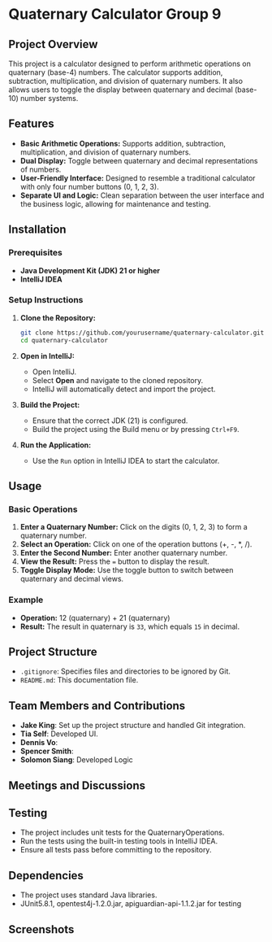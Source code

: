 # Quaternary Calculator Group 9

## Project Overview
This project is a calculator designed to perform arithmetic operations on quaternary (base-4) numbers. The calculator supports addition, subtraction, multiplication, and division of quaternary numbers. It also allows users to toggle the display between quaternary and decimal (base-10) number systems.

## Features
- **Basic Arithmetic Operations:** Supports addition, subtraction, multiplication, and division of quaternary numbers.
- **Dual Display:** Toggle between quaternary and decimal representations of numbers.
- **User-Friendly Interface:** Designed to resemble a traditional calculator with only four number buttons (0, 1, 2, 3).
- **Separate UI and Logic:** Clean separation between the user interface and the business logic, allowing for maintenance and testing.

## Installation
### Prerequisites
- **Java Development Kit (JDK) 21 or higher**
- **IntelliJ IDEA**

### Setup Instructions
1. **Clone the Repository:**
   ```bash
   git clone https://github.com/yourusername/quaternary-calculator.git
   cd quaternary-calculator
   ```

2. **Open in IntelliJ:**
    - Open IntelliJ.
    - Select **Open** and navigate to the cloned repository.
    - IntelliJ will automatically detect and import the project.

3. **Build the Project:**
    - Ensure that the correct JDK (21) is configured.
    - Build the project using the Build menu or by pressing `Ctrl+F9`.

4. **Run the Application:**
    - Use the `Run` option in IntelliJ IDEA to start the calculator.

## Usage
### Basic Operations
1. **Enter a Quaternary Number:** Click on the digits (0, 1, 2, 3) to form a quaternary number.
2. **Select an Operation:** Click on one of the operation buttons (+, -, *, /).
3. **Enter the Second Number:** Enter another quaternary number.
4. **View the Result:** Press the `=` button to display the result.
5. **Toggle Display Mode:** Use the toggle button to switch between quaternary and decimal views.

### Example
- **Operation:** 12 (quaternary) + 21 (quaternary)
- **Result:** The result in quaternary is `33`, which equals `15` in decimal.

## Project Structure
- `.gitignore`: Specifies files and directories to be ignored by Git.
- `README.md`: This documentation file.
<!-- add additional information such as 
src/test/operationTests: Contains unit tests for the project. 
once structure is determined continue to update-->

## Team Members and Contributions
- **Jake King**: Set up the project structure and handled Git integration.
- **Tia Self**: Developed UI.
- **Dennis Vo**:
- **Spencer Smith**:
- **Solomon Siang**: Developed Logic

## Meetings and Discussions
<!-- Format for adding meetings below:

## Meeting 1: [Date and Time]
- **Attendees:** [Names of attendees]
- **Medium:** [e.g., Zoom, Slack, in-person]
- **Discussion:** Initial project setup, task distribution, and timelines.

-->

## Testing
- The project includes unit tests for the QuaternaryOperations.
- Run the tests using the built-in testing tools in IntelliJ IDEA.
- Ensure all tests pass before committing to the repository.

## Dependencies
- The project uses standard Java libraries. 
- JUnit5.8.1, opentest4j-1.2.0.jar, apiguardian-api-1.1.2.jar for testing
<!-- update this with other dependencies if needed-->

## Screenshots
<!-- add screenshots here --> 


